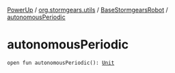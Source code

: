 [PowerUp](../../index.md) / [org.stormgears.utils](../index.md) / [BaseStormgearsRobot](index.md) / [autonomousPeriodic](./autonomous-periodic.md)

# autonomousPeriodic

`open fun autonomousPeriodic(): `[`Unit`](https://kotlinlang.org/api/latest/jvm/stdlib/kotlin/-unit/index.html)